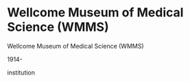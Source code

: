 



# Wellcome Museum of Medical Science (WMMS)


Wellcome Museum of Medical Science (WMMS)

1914-

institution